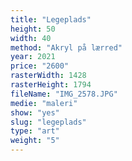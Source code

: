 ```yaml
---
title: "Legeplads"
height: 50
width: 40
method: "Akryl på lærred"
year: 2021
price: "2600"
rasterWidth: 1428
rasterHeight: 1794
fileName: "IMG_2578.JPG"
medie: "maleri"
show: "yes"
slug: "legeplads"
type: "art"
weight: "5"
---
```

